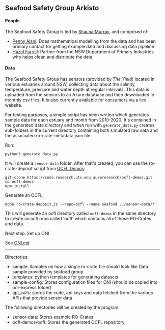 ## Seafood Safety Group Arkisto

#### People
The Seafood Safety Group is led by [Shauna Murray](mailto:Shauna.Murray@uts.edu.au), and comprised of:
* [Penny Ajani](mailto:penelope.ajani@uts.edu.au): Does mathematical modelling from the data and has been primary contact for getting example data and discussing data pipeline
* [Hazel Farrell](mailto:hazel.farrell@dpi.nsw.gov.au): Partner from the NSW Department of Primary Industries who  helps clean and distribute the data


#### Data

The Seafood Safety Group has sensors (provided by *The Yield*) located in various estuaries around NSW, collecting data about the salinity, temperature, pressure and water depth at regular intervals.
This data is uploaded from the sensors to an Azure database and then downloaded in monthly csv files.
It is also currently available for consumers via a live website.

For testing purposes, a simple script has been written which generates sample data for each estuary and month from 2010-2020.
It's contained in the generated data directory and when run with `generate_data.py` creates sub-folders in the current directory containing both simulated raw data and the associated ro-crate-metadata.json file.

Run:
```shell script
python3 generate_data.py
```

It will create a `sensor-data` folder. After that's created, you can use the ro-crate-deposit script from [OCFL Demos](https://code.research.uts.edu.au/eresearch/ocfl-demos):

```shell script
git clone https://code.research.uts.edu.au/eresearch/ocfl-demos.git
cd ocfl-demos
npm install
```

Generate an OCFL
```shell script
node ro-crate-deposit.js --repo=ocfl --name seafood ../sensor-data/*
```
This will generate an ocfl directory called `ocfl-demos` in the same directory to create an ocfl repo called 'ocfl' which contains all of those RO-Crates and data.

Next step: Set up ONI

See [ONI.md](./ONI.md)

---

Directories:
* sample:
   Samples on how a single ro-crate file should look like
   Data sample provided by seafood group
* templates:
   python templates for generating datasets
* sample-config: Stores configuration files for ONI (should be copied into oni-express folder)
* api_calls:
  stores the code, api keys and data fetched from the various APIs that provide sensor data
  
The following directories will be created by the program:   
* sensor-data:
   Stores example RO-Crates
* ocfl-demos/ocfl:
   Stores the generated OCFL repository
